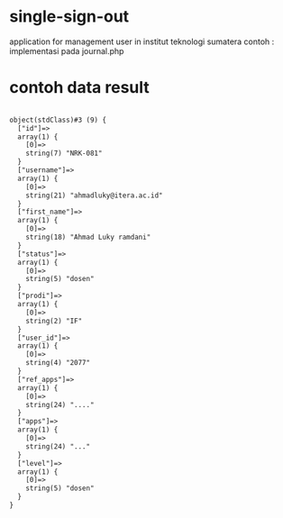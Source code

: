# single-sign-out
application for management user in institut teknologi sumatera
contoh : implementasi pada journal.php

# contoh data result
``` html
	
object(stdClass)#3 (9) {
  ["id"]=>
  array(1) {
    [0]=>
    string(7) "NRK-081"
  }
  ["username"]=>
  array(1) {
    [0]=>
    string(21) "ahmadluky@itera.ac.id"
  }
  ["first_name"]=>
  array(1) {
    [0]=>
    string(18) "Ahmad Luky ramdani"
  }
  ["status"]=>
  array(1) {
    [0]=>
    string(5) "dosen"
  }
  ["prodi"]=>
  array(1) {
    [0]=>
    string(2) "IF"
  }
  ["user_id"]=>
  array(1) {
    [0]=>
    string(4) "2077"
  }
  ["ref_apps"]=>
  array(1) {
    [0]=>
    string(24) "...."
  }
  ["apps"]=>
  array(1) {
    [0]=>
    string(24) "..."
  }
  ["level"]=>
  array(1) {
    [0]=>
    string(5) "dosen"
  }
}

```
